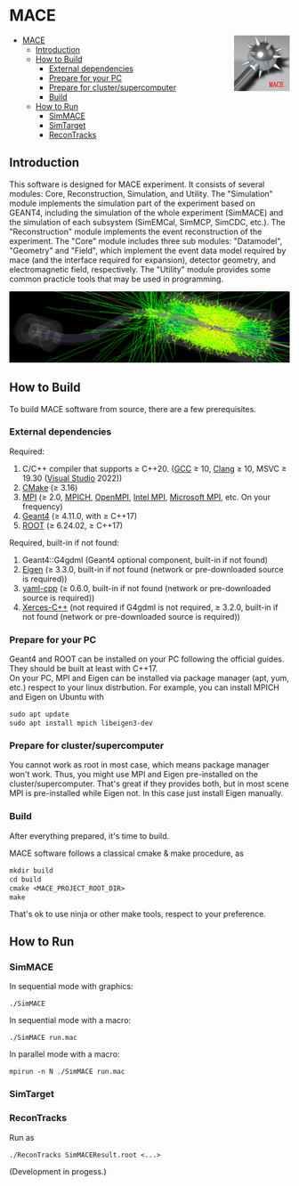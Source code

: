 # MACE

<img align="right" src="document/picture/MACE_logo_100x100.png"/>

- [MACE](#mace)
  - [Introduction](#introduction)
  - [How to Build](#how-to-build)
    - [External dependencies](#external-dependencies)
    - [Prepare for your PC](#prepare-for-your-pc)
    - [Prepare for cluster/supercomputer](#prepare-for-clustersupercomputer)
    - [Build](#build)
  - [How to Run](#how-to-run)
    - [SimMACE](#simmace)
    - [SimTarget](#simtarget)
    - [ReconTracks](#recontracks)

## Introduction

This software is designed for MACE experiment. It consists of several modules: Core, Reconstruction, Simulation, and Utility. The "Simulation" module implements the simulation part of the experiment based on GEANT4, including the simulation of the whole experiment (SimMACE) and the simulation of each subsystem (SimEMCal, SimMCP, SimCDC, etc.). The "Reconstruction" module implements the event reconstruction of the experiment. The "Core" module includes three sub modules: "Datamodel", "Geometry" and "Field", which implement the event data model required by mace (and the interface required for expansion), detector geometry, and electromagnetic field, respectively. The "Utility" module provides some common practicle tools that may be used in programming.

![SimMACE](document/picture/MACE_sim.png)

## How to Build

To build MACE software from source, there are a few prerequisites.

### External dependencies

Required:

1. C/C++ compiler that supports ≥ C++20. ([GCC](https://gcc.gnu.org/) ≥ 10, [Clang](https://clang.llvm.org/) ≥ 10, MSVC ≥ 19.30 ([Visual Studio](https://visualstudio.microsoft.com/) 2022))
2. [CMake](https://cmake.org/) (≥ 3.16)
3. [MPI](https://www.mpi-forum.org/) (≥ 2.0, [MPICH](https://www.mpich.org/), [OpenMPI](https://www.open-mpi.org/), [Intel MPI](https://www.intel.cn/content/www/cn/zh/developer/tools/oneapi/mpi-library.html), [Microsoft MPI](https://github.com/Microsoft/Microsoft-MPI), etc. On your frequency)
4. [Geant4](https://geant4.web.cern.ch/) (≥ 4.11.0, with ≥ C++17)
5. [ROOT](https://root.cern/) (≥ 6.24.02, ≥ C++17)

Required, built-in if not found:

1. Geant4::G4gdml (Geant4 optional component, built-in if not found)
2. [Eigen](https://eigen.tuxfamily.org/) (≥ 3.3.0, built-in if not found (network or pre-downloaded source is required))
3. [yaml-cpp](https://github.com/jbeder/yaml-cpp) (≥ 0.6.0, built-in if not found (network or pre-downloaded source is required))
4. [Xerces-C++](https://xerces.apache.org/xerces-c/) (not required if G4gdml is not required, ≥ 3.2.0, built-in if not found (network or pre-downloaded source is required))

### Prepare for your PC  

Geant4 and ROOT can be installed on your PC following the official guides. They should be built at least with C++17.  
On your PC, MPI and Eigen can be installed via package manager (apt, yum, etc.) respect to your linux distrbution. For example, you can install MPICH and Eigen on Ubuntu with

```shell
sudo apt update
sudo apt install mpich libeigen3-dev
```

### Prepare for cluster/supercomputer  

You cannot work as root in most case, which means package manager won't work. Thus, you might use MPI and Eigen pre-installed on the cluster/supercomputer. That's great if they provides both, but in most scene MPI is pre-installed while Eigen not. In this case just install Eigen manually.

### Build

After everything prepared, it's time to build.  

MACE software follows a classical cmake & make procedure, as

```shell
mkdir build
cd build
cmake <MACE_PROJECT_ROOT_DIR>
make
```

That's ok to use ninja or other make tools, respect to your preference.  

## How to Run

### SimMACE

In sequential mode with graphics:

```shell
./SimMACE
```

In sequential mode with a macro:

```shell
./SimMACE run.mac
```

In parallel mode with a macro:

```shell
mpirun -n N ./SimMACE run.mac
```

### SimTarget



### ReconTracks

Run as

```shell
./ReconTracks SimMACEResult.root <...>
```

(Development in progess.)
